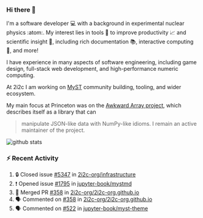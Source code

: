 ### Hi there 👋 

I'm a software developer 💻 with a background in experimental nuclear physics :atom:. My interest lies in tools :wrench: to improve productivity :chart_with_upwards_trend: and scientific insight :telescope:, including rich documentation 📚, interactive computing 🧮, and more! 

I have experience in many aspects of software engineering, including game design, full-stack web development, and high-performance numeric computing. 

At 2i2c I am working on [MyST](https://github.com/jupyter-book/mystmd) community building, tooling, and wider ecosystem. 

My main focus at Princeton was on the [Awkward Array project](awkward-array.org/), which describes itself as a library that can 
> manipulate JSON-like data with NumPy-like idioms. I remain an active maintainer of the project. 

![github stats](https://github-readme-stats.vercel.app/api?username=agoose77&show_icons=true&hide_rank=true&hide_title=true&bg_color=30,e76445,904e95&text_color=efe3ec&icon_color=efe3ec)
<!--
**agoose77/agoose77** is a ✨ _special_ ✨ repository because its `README.md` (this file) appears on your GitHub profile.

Here are some ideas to get you started:

- 🔭 I’m currently working on ...
- 🌱 I’m currently learning ...
- 👯 I’m looking to collaborate on ...
- 🤔 I’m looking for help with ...
- 💬 Ask me about ...
- 📫 How to reach me: ...
- 😄 Pronouns: ...
- ⚡ Fun fact: ...
-->

### :zap: Recent Activity

<!--START_SECTION:activity-->
1. 🔒 Closed issue [#5347](https://github.com/2i2c-org/infrastructure/issues/5347) in [2i2c-org/infrastructure](https://github.com/2i2c-org/infrastructure)
2. ❗ Opened issue [#1795](https://github.com/jupyter-book/mystmd/issues/1795) in [jupyter-book/mystmd](https://github.com/jupyter-book/mystmd)
3. 🎉 Merged PR [#358](https://github.com/2i2c-org/2i2c-org.github.io/pull/358) in [2i2c-org/2i2c-org.github.io](https://github.com/2i2c-org/2i2c-org.github.io)
4. 🗣 Commented on [#358](https://github.com/2i2c-org/2i2c-org.github.io/pull/358#issuecomment-2606760993) in [2i2c-org/2i2c-org.github.io](https://github.com/2i2c-org/2i2c-org.github.io)
5. 🗣 Commented on [#522](https://github.com/jupyter-book/myst-theme/pull/522#issuecomment-2605046977) in [jupyter-book/myst-theme](https://github.com/jupyter-book/myst-theme)
<!--END_SECTION:activity-->
